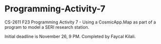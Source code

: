 # Programming-Activity-7
CS-2611 F23 Programming Activity 7 - Using a CosmicApp.Map as part of a program to model a SERI research station.

Initial deadline is November 26, 9 PM. Completed by Faycal Kilali.
